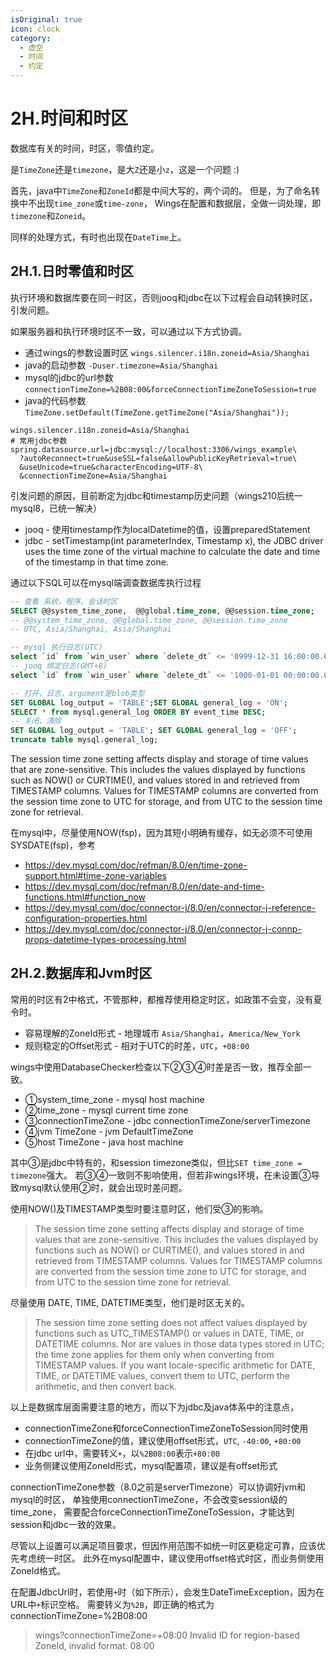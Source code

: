 ```yaml
---
isOriginal: true
icon: clock
category:
  - 虚空
  - 时间
  - 约定
---
```


# 2H.时间和时区

数据库有关的时间，时区，零值约定。

是`TimeZone`还是`timezone`，是大`Z`还是小`z`，这是一个问题 :)

首先，java中`TimeZone`和`ZoneId`都是中间大写的，两个词的。
但是，为了命名转换中不出现`time_zone`或`time-zone`，
Wings在配置和数据层，全做一词处理，即`timezone`和`Zoneid`。

同样的处理方式，有时也出现在`DateTime`上。

## 2H.1.日时零值和时区

执行环境和数据库要在同一时区，否则jooq和jdbc在以下过程会自动转换时区，引发问题。

如果服务器和执行环境时区不一致，可以通过以下方式协调。

* 通过wings的参数设置时区 `wings.silencer.i18n.zoneid=Asia/Shanghai`
* java的启动参数 `-Duser.timezone=Asia/Shanghai`
* mysql的jdbc的url参数 `connectionTimeZone=%2B08:00&forceConnectionTimeZoneToSession=true`
* java的代码参数 `TimeZone.setDefault(TimeZone.getTimeZone("Asia/Shanghai"));`

```properties
wings.silencer.i18n.zoneid=Asia/Shanghai
# 常用jdbc参数
spring.datasource.url=jdbc:mysql://localhost:3306/wings_example\
  ?autoReconnect=true&useSSL=false&allowPublicKeyRetrieval=true\
  &useUnicode=true&characterEncoding=UTF-8\
  &connectionTimeZone=Asia/Shanghai
```

引发问题的原因，目前断定为jdbc和timestamp历史问题（wings210后统一mysql8，已统一解决）

* jooq - 使用timestamp作为localDatetime的值，设置preparedStatement
* jdbc - setTimestamp(int parameterIndex, Timestamp x),
  the JDBC driver uses the time zone of the virtual machine
  to calculate the date and time of the timestamp in that time zone.

通过以下SQL可以在mysql端调查数据库执行过程

```sql
-- 查看 系统，程序，会话时区
SELECT @@system_time_zone,  @@global.time_zone, @@session.time_zone;
-- @@system_time_zone, @@global.time_zone, @@session.time_zone
-- UTC, Asia/Shanghai, Asia/Shanghai

-- mysql 执行日志(UTC)
select `id` from `win_user` where `delete_dt` <= '0999-12-31 16:00:00.0';
-- jooq 绑定日志(GMT+8)
select `id` from `win_user` where `delete_dt` <= '1000-01-01 00:00:00.0';

-- 打开，日志，argument是blob类型
SET GLOBAL log_output = 'TABLE';SET GLOBAL general_log = 'ON';
SELECT * from mysql.general_log ORDER BY event_time DESC;
-- 关闭，清除
SET GLOBAL log_output = 'TABLE'; SET GLOBAL general_log = 'OFF';
truncate table mysql.general_log;
```

The session time zone setting affects display and storage of time values that are zone-sensitive.
This includes the values displayed by functions such as NOW() or CURTIME(),
and values stored in and retrieved from TIMESTAMP columns. Values for TIMESTAMP columns are converted
from the session time zone to UTC for storage, and from UTC to the session time zone for retrieval.

在mysql中，尽量使用NOW(fsp)，因为其短小明确有缓存，如无必须不可使用SYSDATE(fsp)，参考

* <https://dev.mysql.com/doc/refman/8.0/en/time-zone-support.html#time-zone-variables>
* <https://dev.mysql.com/doc/refman/8.0/en/date-and-time-functions.html#function_now>
* <https://dev.mysql.com/doc/connector-j/8.0/en/connector-j-reference-configuration-properties.html>
* <https://dev.mysql.com/doc/connector-j/8.0/en/connector-j-connp-props-datetime-types-processing.html>

## 2H.2.数据库和Jvm时区

常用的时区有2中格式，不管那种，都推荐使用稳定时区，如政策不会变，没有夏令时。

* 容易理解的ZoneId形式 - 地理城市 `Asia/Shanghai`，`America/New_York`
* 规则稳定的Offset形式 - 相对于UTC的时差，`UTC`，`+08:00`

wings中使用DatabaseChecker检查以下②③④时差是否一致，推荐全部一致。

* ①system_time_zone - mysql host machine
* ②time_zone - mysql current time zone
* ③connectionTimeZone - jdbc connectionTimeZone/serverTimezone
* ④jvm TimeZone - jvm DefaultTimeZone
* ⑤host TimeZone - java host machine

其中③是jdbc中特有的，和session timezone类似，但比`SET time_zone = timezone`强大。
若③④一致则不影响使用，但若非wings环境，在未设置③导致mysql默认使用②时，就会出现时差问题。

使用NOW()及TIMESTAMP类型时要注意时区，他们受③的影响。

> The session time zone setting affects display and storage of time values that are zone-sensitive.
> This includes the values displayed by functions such as NOW() or CURTIME(),
> and values stored in and retrieved from TIMESTAMP columns.
> Values for TIMESTAMP columns are converted from the session time zone to UTC for storage,
> and from UTC to the session time zone for retrieval.

尽量使用 DATE, TIME, DATETIME类型，他们是时区无关的。

> The session time zone setting does not affect values displayed by functions such as UTC_TIMESTAMP()
> or values in DATE, TIME, or DATETIME columns. Nor are values in those data types stored in UTC;
> the time zone applies for them only when converting from TIMESTAMP values.
> If you want locale-specific arithmetic for DATE, TIME, or DATETIME values,
> convert them to UTC, perform the arithmetic, and then convert back.

以上是数据库层面需要注意的地方，而以下为jdbc及java体系中的注意点，

* connectionTimeZone和forceConnectionTimeZoneToSession同时使用
* connectionTimeZone的值，建议使用offset形式，`UTC`, `-40:00`, `+80:00`
* 在jdbc url中，需要转义`+`，以`%2B08:00`表示`+80:00`
* 业务侧建议使用ZoneId形式，mysql配置项，建议是有offset形式

connectionTimeZone参数（8.0之前是serverTimezone）可以协调好jvm和mysql的时区，
单独使用connectionTimeZone，不会改变session级的time_zone，
需要配合forceConnectionTimeZoneToSession，才能达到session和jdbc一致的效果。

尽管以上设置可以满足项目要求，但因作用范围不如统一时区更稳定可靠，应该优先考虑统一时区。
此外在mysql配置中，建议使用offset格式时区，而业务侧使用ZoneId格式。

在配置JdbcUrl时，若使用`+`时（如下所示），会发生DateTimeException，因为在URL中`+`标识空格。
需要转义为`%2B`，即正确的格式为connectionTimeZone=%2B08:00

>wings?connectionTimeZone=+08:00
>Invalid ID for region-based ZoneId, invalid format:  08:00
